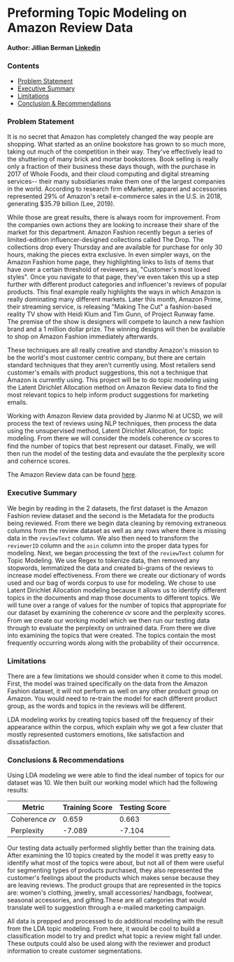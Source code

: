 # Preforming Topic Modeling on Amazon Review Data
#### Author: Jillian Berman [Linkedin](https://www.linkedin.com/in/sarajillianberman/) 
### Contents 
- [Problem Statement](#Problem-Statement)
- [Executive Summary](#Executive-Summary)
- [Limitations](#Limitations)
- [Conclusion & Recommendations](#Conclusion-&-Recommendations)

### Problem Statement 
It is no secret that Amazon has completely changed the way people are shopping. What started as an online bookstore has grown to so much more, taking out much of the competition in their way. They've effectively lead to the shuttering of many brick and mortar bookstores. Book selling is really only a fraction of their business these days though, with the purchase in 2017 of Whole Foods, and their cloud computing and digital streaming services-- their many subsidiaries make them one of the largest companies in the world. According to research firm eMarketer, apparel and accessories represented 29% of Amazon's retail e-commerce sales in the U.S. in 2018, generating $35.79 billion (Lee, 2019).

While those are great results, there is always room for improvement. From the companies own actions they are looking to increase their share of the market for this department. Amazon Fashion recently begun a series of limited-edition influencer-designed collections called The Drop. The collections drop every Thursday and are available for purchase for only 30 hours, making the pieces extra exclusive. In even simpler ways, on the Amazon Fashion home page, they highlighting links to lists of items that have over a certain threshold of reviewers as, "Customer's most loved styles". Once you navigate to that page, they've even taken this up a step further with different product categories and influencer's reviews of popular products. This final example really highlights the ways in which Amazon is really dominating many different markets. Later this month, Amazon Prime, their streaming service, is releasing "Making The Cut" a fashion-based reality TV show with Heidi Klum and Tim Gunn, of Project Runway fame. The premise of the show is designers will compete to launch a new fashion brand and a 1 million dollar prize. The winning designs will then be available to shop on Amazon Fashion immediately afterwards.

These techniques are all really creative and standby Amazon's mission to be the world's most customer centric company, but there are certain standard techniques that they aren't currently using. Most retailers send customer's emails with product suggestions, this not a technique that Amazon is currently using. This project will be to do topic modeling using the Latent Dirichlet Allocation method on Amazon Review data to find the most relevant topics to help inform product suggestions for marketing emails. 

Working with Amazon Review data provided by Jianmo Ni at UCSD, we will process the text of reviews using NLP techniques, then process the data using the unsupervised method, Latent Dirichlet Allocation, for topic modeling. From there we will consider the models coherence 𝑐𝑣 scores to find the number of topics that best represent our dataset. Finally, we will then  run the model of the testing data and evaulate the the perplexity score and cohernce scores. 

The Amazon Review data can be found [here](https://nijianmo.github.io/amazon/index.html).

### Executive Summary 

We begin by reading in the 2 datasets, the first dataset is the Amazon Fashion review dataset and the second is the Metadata for the products being reviewed. From there we begin data cleaning by removing extraneous columns from the review dataset as well as any rows where there is missing data in the `reviewText` column.  We also then need to transform the `reviewerID` column and the `asin` column into the proper data types for modeling. 
Next, we began processing the text of the `reviewText` column for Topic Modeling. We use Regex to tokenize data, then removed any stopwords, lemmatized the data and created bi-grams of the reviews to increase model effectiveness.  From there we create our dictionary of words used and our bag of words corpus to use for modeling. We chose to use Latent Dirichlet Allocation modeling because it allows us to identify different topics in the documents and map those documents to different topics. 
We will tune over a range of values for the number of topics that  appropriate for our dataset by examining the coherence 𝑐𝑣 score and the perplexity scores.  From we create our working model which we then run our testing data through to evaluate the perplexity on untrained data. From there we dive into examining the topics that were created. The topics contain the most frequently occurring words along with the probability of their occurrence. 

### Limitations
There are a few limitations we should consider when it come to this model. First, the model was trained specifically on the data from the Amazon Fashion dataset, it will not perform as well on any other product group on Amazon. You would need to re-train the model for each different product group, as the words and topics in the reviews will be different.

LDA modeling works by creating topics based off the frequency of their appearance within the corpus, which explain why we got a few cluster that mostly represented customers emotions, like satisfaction and dissatisfaction. 

### Conclusions & Recommendations 
Using LDA modeling we were able to find the ideal number of topics for our dataset was 10. We then built our working model which had the following results: 

|Metric| Training Score| Testing Score| 
|---|---|---|
|Coherence 𝑐𝑣|0.659 | 0.663|
|Perplexity|-7.089 | -7.104| 

Our testing data actually performed slightly better than the training data. After examining the 10 topics created by the model it was pretty easy to identify what most of the topics were about, but not all of them were useful for segmenting types of products purchased, they also represented the customer's feelings about the products which makes sense because they are leaving reviews. The product groups that are represented in the topics are: women's clothing, jewelry, small accessories/ handbags, footwear, seasonal accessories, and gifting.These are all categories that would translate well to suggestion through a e-mailed marketing campaign. 

All data is prepped and processed to do additional modeling with the result from the LDA topic modeling. From here, it would be cool to build a classification model to try and predict what topic a review might fall under. These outputs could also be used along with the reviewer and product information to create customer segmentations. 
